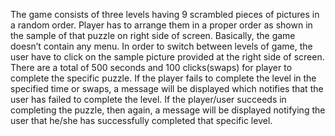 The game consists of three levels having 9 scrambled pieces of pictures in a random order. Player has to arrange them in a proper order as shown in the sample of that puzzle on right side of screen. Basically, the game doesn’t contain any menu. In order to switch between levels of game, the user have to click on the sample picture provided at the right side of screen. There are a total of 500 seconds and 100 clicks(swaps) for player to complete the specific puzzle. If the player fails to complete the level in the specified time or swaps, a message will be displayed which notifies that the user has failed to complete the level. If the player/user succeeds in completing the puzzle, then again, a message will be displayed notifying the user that he/she has successfully completed that specific level.